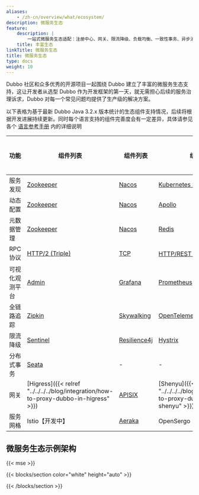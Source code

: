 ```yaml
---
aliases:
    - /zh-cn/overview/what/ecosystem/
description: 微服务生态
feature:
    description: |
        一站式微服务生态适配：注册中心、网关、限流降级、负载均衡、一致性事务、异步消息、Tracing 等。
    title: 丰富生态
linkTitle: 微服务生态
title: 微服务生态
type: docs
weight: 10
---
```


Dubbo 社区和众多优秀的开源项目一起围绕 Dubbo 建立了丰富的微服务生态支持，这让开发者从选型 Dubbo 作为开发框架的第一天，就无需担心后续的服务治理诉求，Dubbo 对每一个常见问题均提供了生产级的解决方案。

以下表格为基于最新 Dubbo Java 3.2.x 版本统计的生态组件支持情况，后续将根据开发进展持续更新。同时每个语言支持的组件完善度会有一定差异，具体请参见各个 [语言参考手册](../../mannual/) 内的详细说明

| 功能 | 组件列表 | 组件列表 | 组件列表 | 组件列表 | 组件列表 |
| --- | --- | --- | --- | --- | --- |
| 服务发现 | [Zookeeper](../../mannual/java-sdk/reference-manual/registry/zookeeper) | [Nacos](../../mannual/java-sdk/reference-manual/registry/nacos) | [Kubernetes Service](/) | DNS【开发中】 | <a href="https://github.com/apache/dubbo-spi-extensions/tree/master/dubbo-registry-extensions" target="_blank">更多</a> |
| 动态配置 | [Zookeeper](../../mannual/java-sdk/reference-manual/config-center/zookeeper) | [Nacos](../../mannual/java-sdk/reference-manual/config-center/nacos) | [Apollo](../../mannual/java-sdk/reference-manual/config-center/apollo) | Kubernetes【开发中】| <a href="https://github.com/apache/dubbo-spi-extensions/tree/master/dubbo-configcenter-extensions" target="_blank">更多</a> |
| 元数据管理 | [Zookeeper](../../mannual/java-sdk/reference-manual/metadata-center/zookeeper) | [Nacos](../../mannual/java-sdk/reference-manual/metadata-center/nacos)  | [Redis](../../mannual/java-sdk/reference-manual/metadata-center/redis)  | Kubernetes【开发中】 | <a href="https://github.com/apache/dubbo-spi-extensions/tree/master/dubbo-metadata-report-extensions" target="_blank">更多</a> |
| RPC 协议 | [HTTP/2 (Triple)](../../reference/protocols/triple) | [TCP](../../reference/protocols/tcp) | [HTTP/REST【Alpha】](../../reference/protocols/http) | [gRPC](../../reference/protocols/triple) | [更多](../../reference/protocols/) |
| 可视化观测平台 | [Admin](../../tasks/observability/admin/) | [Grafana](../../tasks/observability/grafana/) | [Prometheus](../../tasks/observability/prometheus/) | - | - |
| 全链路追踪 | [Zipkin](../../tasks/observability/tracing/zipkin/) | [Skywalking](../../tasks/observability/tracing/skywalking/) | <a href="https://github.com/apache/dubbo-samples/tree/master/4-governance/dubbo-samples-spring-boot3-tracing#2-adding-micrometer-tracing-bridge-to-your-project" target="_blank">OpenTelemetry</a> | - | - |
| 限流降级 | [Sentinel](../../tasks/rate-limit/sentinel) | [Resilience4j](../../tasks/rate-limit/resilience4j) | [Hystrix](../../tasks/rate-limit/hystrix) | - | - |
| 分布式事务 | [Seata](../../tasks/ecosystem/transaction/) | - | - | - | - |
| 网关 | [Higress]({{< relref "../../../../blog/integration/how-to-proxy-dubbo-in-higress" >}}) | [APISIX](../../tasks/ecosystem/gateway/) | [Shenyu]({{< relref "../../../../blog/integration/how-to-proxy-dubbo-in-apache-shenyu" >}}) | [Envoy](https://www.envoyproxy.io/docs/envoy/latest/configuration/listeners/network_filters/dubbo_proxy_filter) | - |
| 服务网格 | Istio【开发中】 | <a href="https://www.aeraki.net/" target="_blank">Aeraka</a> | OpenSergo【开发中】 | Proxyless【Alpha】 | 更多 |


## 微服务生态示例架构

{{< mse >}}

{{< blocks/section color="white" height="auto" >}}
<div class="msemap-section">
 <div class="msemap-container">
    <div id="mse-arc-container"></div>
  </div>
</div>
{{< /blocks/section >}}


